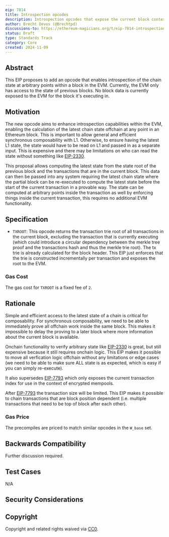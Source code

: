```yaml
---
eip: 7814
title: Introspection opcodes
description: Introspection opcodes that expose the current block context to the EVM
author: Brecht Devos (@Brechtpd)
discussions-to: https://ethereum-magicians.org/t/eip-7814-introspection-precompiles/21872
status: Draft
type: Standards Track
category: Core
created: 2024-11-09
---
```


## Abstract

This EIP proposes to add an opcode that enables introspection of the chain state at arbitrary points within a block in the EVM. Currently, the EVM only has access to the state of previous blocks. No block data is currently exposed to the EVM for the block it's executing in.

## Motivation

The new opcode aims to enhance introspection capabilities within the EVM, enabling the calculation of the latest chain state offchain at any point in an Ethereum block. This is important to allow general and efficient synchronous composability with L1. Otherwise, to ensure having the latest L1 state, the state would have to be read on L1 and passed in as a separate input. This is expensive and there may be limitations on who can read the state without something like [EIP-2330](./eip-2330).

This proposal allows computing the latest state from the state root of the previous block and the transactions that are in the current block. This data can then be passed into any system requiring the latest chain state where the partial block can be re-executed to compute the latest state before the start of the current transaction in a provable way. The state can be computed at arbitrary points inside the transaction as well by enforcing things inside the current transaction, this requires no additional EVM functionality.

## Specification

- `TXROOT`: This opcode returns the transaction trie root of all transactions in the current block, excluding the transaction that is currently executing (which could introduce a circular dependency between the merkle tree proof and the transactions hash and thus the merkle trie root). The tx trie is already calculated for the block header. This EIP just enforces that the trie is constructed incrementally per transaction and exposes the root to the EVM.

### Gas Cost

The gas cost for `TXROOT` is a fixed fee of `2`.

## Rationale

Simple and efficient access to the latest state of a chain is critical for composability. For synchronous composability, we need to be able to immediately prove all offchain work inside the same block. This makes it impossible to delay the proving to a later block where more information about the current block is available.

Onchain functionality to verify arbitrary state like [EIP-2330](./eip-2330) is great, but still expensive because it still requires onchain logic. This EIP makes it possible to move all verfication logic offchain without any limitations or edge cases (we need to be able to make sure ALL state is as expected, which is easy if you can simply re-execute).

It also supersedes [EIP-7793](./eip-7793.md) which only exposes the current transaction index for use in the context of encrypted mempools.

After [EIP-7793](./eip-7825.md) the transaction size will be limited. This EIP makes it possible to chain transactions that are block position dependent (i.e. multiple transactions that need to be top of block after each other).

### Gas Price

The precompiles are priced to match similar opcodes in the `W_base` set.

## Backwards Compatibility

Further discussion required.

## Test Cases

N/A

## Security Considerations

<TODO>

## Copyright

Copyright and related rights waived via [CC0](../LICENSE.md).
